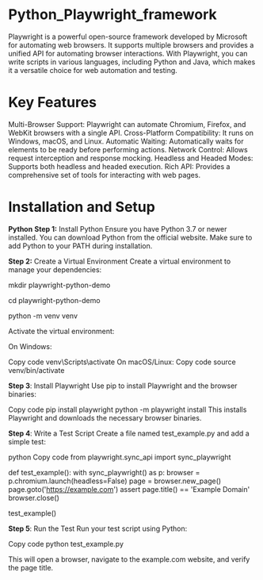 # Python_Playwright_framework
Playwright is a powerful open-source framework developed by Microsoft for automating web browsers. It supports multiple browsers and provides a unified API for automating browser interactions. With Playwright, you can write scripts in various languages, including Python and Java, which makes it a versatile choice for web automation and testing.
# Key Features
Multi-Browser Support: Playwright can automate Chromium, Firefox, and WebKit browsers with a single API.
Cross-Platform Compatibility: It runs on Windows, macOS, and Linux.
Automatic Waiting: Automatically waits for elements to be ready before performing actions.
Network Control: Allows request interception and response mocking.
Headless and Headed Modes: Supports both headless and headed execution.
Rich API: Provides a comprehensive set of tools for interacting with web pages.
# Installation and Setup
**Python**
**Step 1:** Install Python
Ensure you have Python 3.7 or newer installed. You can download Python from the official website. Make sure to add Python to your PATH during installation.

**Step 2:** Create a Virtual Environment
Create a virtual environment to manage your dependencies:

<bash>
mkdir playwright-python-demo
    
cd playwright-python-demo

python -m venv venv

Activate the virtual environment:

On Windows:

<bash>
Copy code
venv\Scripts\activate
On macOS/Linux:

<bash>
Copy code
source venv/bin/activate

**Step 3**: Install Playwright
Use pip to install Playwright and the browser binaries:

<bash>
Copy code
pip install playwright
python -m playwright install
This installs Playwright and downloads the necessary browser binaries.

**Step 4**: Write a Test Script
Create a file named test_example.py and add a simple test:

python
Copy code
from playwright.sync_api import sync_playwright

def test_example():
    with sync_playwright() as p:
        browser = p.chromium.launch(headless=False)
        page = browser.new_page()
        page.goto('https://example.com')
        assert page.title() == 'Example Domain'
        browser.close()

test_example()

**Step 5**: Run the Test
Run your test script using Python:

<bash>
Copy code
python test_example.py
  
This will open a browser, navigate to the example.com website, and verify the page title.
